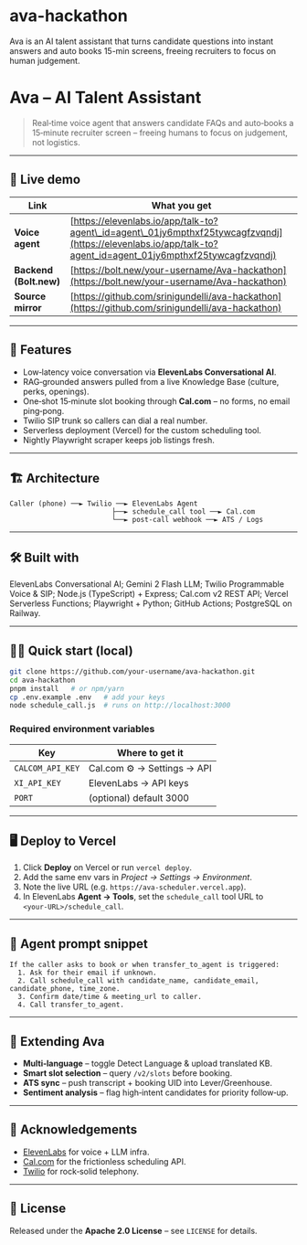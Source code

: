 # ava-hackathon
Ava is an AI talent assistant that turns candidate questions into instant answers and auto books 15-min screens, freeing recruiters to focus on human judgement.
# Ava – AI Talent Assistant

> Real‑time voice agent that answers candidate FAQs and auto‑books a 15‑minute recruiter screen – freeing humans to focus on judgement, not logistics.

---

## 🚀 Live demo

| Link                   | What you get                                                                                                                                                 |
| ---------------------- | ------------------------------------------------------------------------------------------------------------------------------------------------------------ |
| **Voice agent**        | [https://elevenlabs.io/app/talk-to?agent\_id=agent\_01jy6mpthxf25tywcagfzvqndj](https://elevenlabs.io/app/talk-to?agent_id=agent_01jy6mpthxf25tywcagfzvqndj) |
| **Backend (Bolt.new)** | [https://bolt.new/your-username/Ava-hackathon](https://bolt.new/your-username/Ava-hackathon)                                                                 |
| **Source mirror**      | [https://github.com/srinigundelli/ava-hackathon](https://github.com/srinigundelli/ava-hackathon)                                                             |

---

## 🎯 Features

* Low‑latency voice conversation via **ElevenLabs Conversational AI**.
* RAG‑grounded answers pulled from a live Knowledge Base (culture, perks, openings).
* One‑shot 15‑minute slot booking through **Cal.com** – no forms, no email ping‑pong.
* Twilio SIP trunk so callers can dial a real number.
* Serverless deployment (Vercel) for the custom scheduling tool.
* Nightly Playwright scraper keeps job listings fresh.

---

## 🏗️ Architecture

```
Caller (phone) ──► Twilio ──► ElevenLabs Agent
                         ├──► schedule_call tool ──► Cal.com
                         └──► post‑call webhook ──► ATS / Logs
```

---

## 🛠️ Built with

ElevenLabs Conversational AI; Gemini 2 Flash LLM; Twilio Programmable Voice & SIP; Node.js (TypeScript) + Express; Cal.com v2 REST API; Vercel Serverless Functions; Playwright + Python; GitHub Actions; PostgreSQL on Railway.

---

## 🏃‍♂️ Quick start (local)

```bash
git clone https://github.com/your-username/ava-hackathon.git
cd ava-hackathon
pnpm install   # or npm/yarn
cp .env.example .env   # add your keys
node schedule_call.js  # runs on http://localhost:3000
```

### Required environment variables

| Key              | Where to get it             |
| ---------------- | --------------------------- |
| `CALCOM_API_KEY` | Cal.com ⚙️ → Settings → API |
| `XI_API_KEY`     | ElevenLabs → API keys       |
| `PORT`           | (optional) default 3000     |

---

## 🖥️ Deploy to Vercel

1. Click **Deploy** on Vercel or run `vercel deploy`.
2. Add the same env vars in *Project → Settings → Environment*.
3. Note the live URL (e.g. `https://ava-scheduler.vercel.app`).
4. In ElevenLabs **Agent → Tools**, set the `schedule_call` tool URL to `<your‑URL>/schedule_call`.

---

## 🤖 Agent prompt snippet

```text
If the caller asks to book or when transfer_to_agent is triggered:
  1. Ask for their email if unknown.
  2. Call schedule_call with candidate_name, candidate_email, candidate_phone, time_zone.
  3. Confirm date/time & meeting_url to caller.
  4. Call transfer_to_agent.
```

---

## 🧩 Extending Ava

* **Multi‑language** – toggle Detect Language & upload translated KB.
* **Smart slot selection** – query `/v2/slots` before booking.
* **ATS sync** – push transcript + booking UID into Lever/Greenhouse.
* **Sentiment analysis** – flag high‑intent candidates for priority follow‑up.

---

## 🙌 Acknowledgements

* [ElevenLabs](https://elevenlabs.io) for voice + LLM infra.
* [Cal.com](https://cal.com) for the frictionless scheduling API.
* [Twilio](https://twilio.com) for rock‑solid telephony.

---

## 📝 License

Released under the **Apache 2.0 License** – see `LICENSE` for details.
